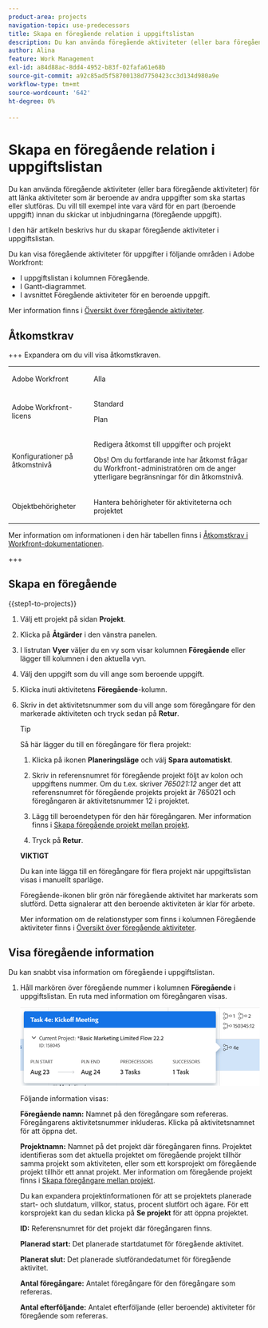 ```yaml
---
product-area: projects
navigation-topic: use-predecessors
title: Skapa en föregående relation i uppgiftslistan
description: Du kan använda föregående aktiviteter (eller bara föregående aktiviteter) för att länka aktiviteter som är beroende av andra uppgifter som ska startas eller slutföras. Du vill till exempel inte vara värd för en part (beroende uppgift) innan du skickar ut inbjudningarna (föregående uppgift).
author: Alina
feature: Work Management
exl-id: a84d88ac-8dd4-4952-b83f-02fafa61e68b
source-git-commit: a92c85ad5f58700138d7750423cc3d134d980a9e
workflow-type: tm+mt
source-wordcount: '642'
ht-degree: 0%

---
```


# Skapa en föregående relation i uppgiftslistan

<!-- Audited: 5/2025 -->

Du kan använda föregående aktiviteter (eller bara föregående aktiviteter) för att länka aktiviteter som är beroende av andra uppgifter som ska startas eller slutföras. Du vill till exempel inte vara värd för en part (beroende uppgift) innan du skickar ut inbjudningarna (föregående uppgift).

I den här artikeln beskrivs hur du skapar föregående aktiviteter i uppgiftslistan.

Du kan visa föregående aktiviteter för uppgifter i följande områden i Adobe Workfront:

* I uppgiftslistan i kolumnen Föregående.
* I Gantt-diagrammet.
* I avsnittet Föregående aktiviteter för en beroende uppgift.

Mer information finns i [Översikt över föregående aktiviteter](../../../manage-work/tasks/use-prdcssrs/predecessors-overview.md).

## Åtkomstkrav

+++ Expandera om du vill visa åtkomstkraven.

<table style="table-layout:auto"> 
 <col> 
 <col> 
 <tbody> 
  <tr> 
   <td role="rowheader">Adobe Workfront</td> 
   <td> <p>Alla</p> </td> 
  </tr> 
  <tr> 
   <td role="rowheader">Adobe Workfront-licens</td> 
   <td> <p>Standard </p><p>Plan </p> </td> 
  </tr> 
  <tr> 
   <td role="rowheader">Konfigurationer på åtkomstnivå</td> 
   <td> <p>Redigera åtkomst till uppgifter och projekt</p> <p>Obs! Om du fortfarande inte har åtkomst frågar du Workfront-administratören om de anger ytterligare begränsningar för din åtkomstnivå. </p> </td> 
  </tr> 
  <tr> 
   <td role="rowheader">Objektbehörigheter</td> 
   <td> <p>Hantera behörigheter för aktiviteterna och projektet</p> </td> 
  </tr> 
 </tbody> 
</table>

Mer information om informationen i den här tabellen finns i [Åtkomstkrav i Workfront-dokumentationen](/help/quicksilver/administration-and-setup/add-users/access-levels-and-object-permissions/access-level-requirements-in-documentation.md).

+++

## Skapa en föregående

{{step1-to-projects}}

1. Välj ett projekt på sidan **Projekt**.
1. Klicka på **Åtgärder** i den vänstra panelen.
1. I listrutan **Vyer** väljer du en vy som visar kolumnen **Föregående** eller lägger till kolumnen i den aktuella vyn.

1. Välj den uppgift som du vill ange som beroende uppgift.
1. Klicka inuti aktivitetens **Föregående**-kolumn.
1. Skriv in det aktivitetsnummer som du vill ange som föregångare för den markerade aktiviteten och tryck sedan på **Retur**.

   >[!TIP]
   >
   >Så här lägger du till en föregångare för flera projekt:
   >
   >1. Klicka på ikonen **Planeringsläge** och välj **Spara automatiskt**.
   >
   >1. Skriv in referensnumret för föregående projekt följt av kolon och uppgiftens nummer. Om du t.ex. skriver *765021:12* anger det att referensnumret för föregående projekts projekt är 765021 och föregångaren är aktivitetsnummer 12 i projektet.
   >
   >1. Lägg till beroendetypen för den här föregångaren. Mer information finns i [Skapa föregående projekt mellan projekt](/help/quicksilver/manage-work/tasks/use-prdcssrs/cross-project-predecessors.md).
   >
   >1. Tryck på **Retur**.
   >
   >**VIKTIGT**
   >
   >Du kan inte lägga till en föregångare för flera projekt när uppgiftslistan visas i manuellt sparläge.

   Föregående-ikonen blir grön när föregående aktivitet har markerats som slutförd. Detta signalerar att den beroende aktiviteten är klar för arbete.

   Mer information om de relationstyper som finns i kolumnen Föregående aktiviteter finns i [Översikt över föregående aktiviteter](../../../manage-work/tasks/use-prdcssrs/predecessors-overview.md).

## Visa föregående information

Du kan snabbt visa information om föregående i uppgiftslistan.

1. Håll markören över föregående nummer i kolumnen **Föregående** i uppgiftslistan. En ruta med information om föregångaren visas.

   ![Föregående information](assets/predecessor-details-in-task-list.png)

   Följande information visas:

   **Föregående namn:** Namnet på den föregångare som refereras. Föregångarens aktivitetsnummer inkluderas. Klicka på aktivitetsnamnet för att öppna det.

   **Projektnamn:** Namnet på det projekt där föregångaren finns. Projektet identifieras som det aktuella projektet om föregående projekt tillhör samma projekt som aktiviteten, eller som ett korsprojekt om föregående projekt tillhör ett annat projekt. Mer information om föregående projekt finns i [Skapa föregångare mellan projekt](../../tasks/use-prdcssrs/cross-project-predecessors.md).

   Du kan expandera projektinformationen för att se projektets planerade start- och slutdatum, villkor, status, procent slutfört och ägare. För ett korsprojekt kan du sedan klicka på **Se projekt** för att öppna projektet.

   **ID:** Referensnumret för det projekt där föregångaren finns.

   **Planerad start:** Det planerade startdatumet för föregående aktivitet.

   **Planerat slut:** Det planerade slutförandedatumet för föregående aktivitet.

   **Antal föregångare:** Antalet föregångare för den föregångare som refereras.

   **Antal efterföljande:** Antalet efterföljande (eller beroende) aktiviteter för föregående som refereras.
